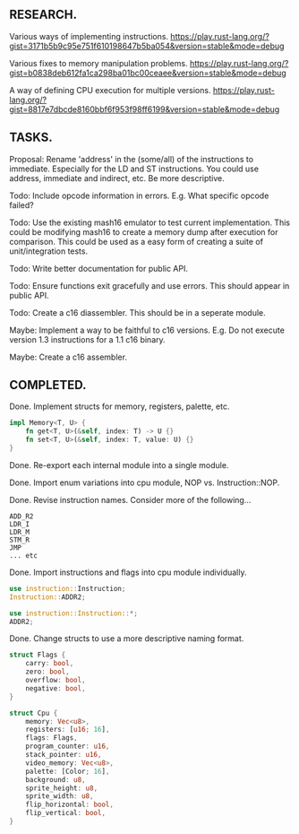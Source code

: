 RESEARCH.
--------------------

Various ways of implementing instructions.
https://play.rust-lang.org/?gist=3171b5b9c95e751f610198647b5ba054&version=stable&mode=debug

Various fixes to memory manipulation problems.
https://play.rust-lang.org/?gist=b0838deb612fa1ca298ba01bc00ceaee&version=stable&mode=debug

A way of defining CPU execution for multiple versions.
https://play.rust-lang.org/?gist=8817e7dbcde8160bbf6f953f98ff6199&version=stable&mode=debug

TASKS.
--------------------

Proposal: Rename 'address' in the (some/all) of the instructions to immediate.
Especially for the LD and ST instructions.
You could use address, immediate and indirect, etc. Be more descriptive.

Todo: Include opcode information in errors. E.g. What specific opcode failed?

Todo: Use the existing mash16 emulator to test current implementation.
This could be modifying mash16 to create a memory dump after execution for comparison.
This could be used as a easy form of creating a suite of unit/integration tests.

Todo: Write better documentation for public API.

Todo: Ensure functions exit gracefully and use errors. This should appear in public API.

Todo: Create a c16 diassembler. This should be in a seperate module.

Maybe: Implement a way to be faithful to c16 versions.
E.g. Do not execute version 1.3 instructions for a 1.1 c16 binary.

Maybe: Create a c16 assembler.

COMPLETED.
--------------------

Done. Implement structs for memory, registers, palette, etc.
````rust
impl Memory<T, U> {
    fn get<T, U>(&self, index: T) -> U {}
    fn set<T, U>(&self, index: T, value: U) {}
}
````

Done. Re-export each internal module into a single module.

Done. Import enum variations into cpu module, NOP vs. Instruction::NOP.

Done. Revise instruction names. Consider more of the following...
````
ADD_R2
LDR_I
LDR_M
STM_R
JMP
... etc
````

Done. Import instructions and flags into cpu module individually.
````rust
use instruction::Instruction;
Instruction::ADDR2;

use instruction::Instruction::*;
ADDR2;
````

Done. Change structs to use a more descriptive naming format.
````rust
struct Flags {
    carry: bool,
    zero: bool,
    overflow: bool,
    negative: bool,
}

struct Cpu {
    memory: Vec<u8>,
    registers: [u16; 16],
    flags: Flags,
    program_counter: u16,
    stack_pointer: u16,
    video_memory: Vec<u8>,
    palette: [Color; 16],
    background: u8,
    sprite_height: u8,
    sprite_width: u8,
    flip_horizontal: bool,
    flip_vertical: bool,
}
````